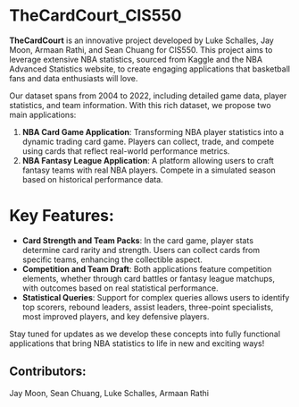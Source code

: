 # TheCardCourt_CIS550

**TheCardCourt** is an innovative project developed by Luke Schalles, Jay Moon, Armaan Rathi, and Sean Chuang for CIS550. This project aims to leverage extensive NBA statistics, sourced from Kaggle and the NBA Advanced Statistics website, to create engaging applications that basketball fans and data enthusiasts will love.

Our dataset spans from 2004 to 2022, including detailed game data, player statistics, and team information. With this rich dataset, we propose two main applications:

1. **NBA Card Game Application**: Transforming NBA player statistics into a dynamic trading card game. Players can collect, trade, and compete using cards that reflect real-world performance metrics.
2. **NBA Fantasy League Application**: A platform allowing users to craft fantasy teams with real NBA players. Compete in a simulated season based on historical performance data.

# Key Features:
- **Card Strength and Team Packs**: In the card game, player stats determine card rarity and strength. Users can collect cards from specific teams, enhancing the collectible aspect.
- **Competition and Team Draft**: Both applications feature competition elements, whether through card battles or fantasy league matchups, with outcomes based on real statistical performance.
- **Statistical Queries**: Support for complex queries allows users to identify top scorers, rebound leaders, assist leaders, three-point specialists, most improved players, and key defensive players.

Stay tuned for updates as we develop these concepts into fully functional applications that bring NBA statistics to life in new and exciting ways!

## Contributors:
Jay Moon, Sean Chuang, Luke Schalles, Armaan Rathi
